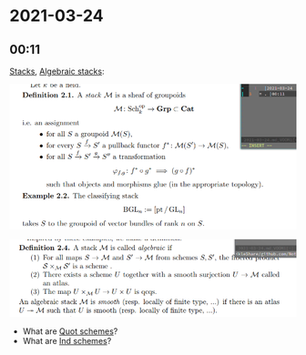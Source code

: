 # 2021-03-24

## 00:11

[Stacks](../zettelkasten/stack.md), [Algebraic stacks](algebraic%20stack):

![Definition of Stack](figures/image_2021-03-24-00-12-11.png)

![Algebraic and smooth stacks](figures/image_2021-03-24-00-12-48.png)

- What are [Quot schemes](Quot%20schemes)?
- What are [Ind schemes](Ind%20schemes)?
